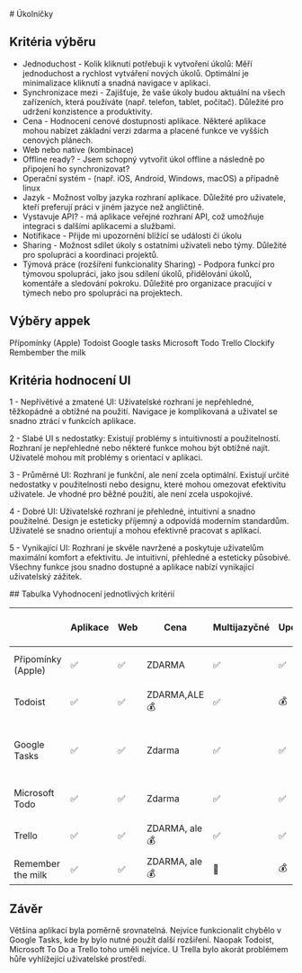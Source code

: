 # Úkolníčky

## Kritéria výběru

 * Jednoduchost - Kolik kliknutí potřebuji k vytvoření úkolů: Měří jednoduchost a rychlost vytváření nových úkolů. Optimální je minimalizace kliknutí a snadná navigace v 
   aplikaci.
* Synchronizace mezi - Zajišťuje, že vaše úkoly budou aktuální na všech zařízeních, která používáte (např. telefon, tablet, počítač). Důležité pro udržení konzistence a produktivity.
* Cena - Hodnocení cenové dostupnosti aplikace. Některé aplikace mohou nabízet základní verzi zdarma a placené funkce ve vyšších cenových plánech.
* Web nebo native (kombinace)
* Offline ready? - Jsem schopný vytvořit úkol offline a následně po připojení ho synchronizovat?
* Operační systém -  (např. iOS, Android, Windows, macOS) a případně linux
* Jazyk -  Možnost volby jazyka rozhraní aplikace. Důležité pro uživatele, kteří preferují práci v jiném jazyce než angličtině.
* Vystavuje API? - má aplikace veřejné rozhraní API, což umožňuje integraci s dalšími aplikacemi a službami.
* Notifikace - Přijde mi upozornění blížící se události či úkolu
* Sharing - Možnost sdílet úkoly s ostatními uživateli nebo týmy. Důležité pro spolupráci a koordinaci projektů.
* Týmová práce (rozšíření funkcionality Sharing) - Podpora funkcí pro týmovou spolupráci, jako jsou sdílení úkolů, přidělování úkolů, komentáře a sledování pokroku. Důležité pro organizace pracující v týmech nebo pro spolupráci na projektech.

## Výběry appek

Přípomínky (Apple)
Todoist
Google tasks
Microsoft Todo
Trello
Clockify
Rembember the milk 

## Kritéria hodnocení UI 
1 - Nepřívětivé a zmatené UI: Uživatelské rozhraní je nepřehledné, těžkopádné a obtížné na použití. Navigace je komplikovaná a uživatel se snadno ztrácí v funkcích aplikace.

2 - Slabé UI s nedostatky: Existují problémy s intuitivností a použitelností. Rozhraní je nepřehledné nebo některé funkce mohou být obtížné najít. Uživatelé mohou mít problémy s orientací v aplikaci.

3 - Průměrné UI: Rozhraní je funkční, ale není zcela optimální. Existují určité nedostatky v použitelnosti nebo designu, které mohou omezovat efektivitu uživatele. Je vhodné pro běžné použití, ale není zcela uspokojivé.

4 - Dobré UI: Uživatelské rozhraní je přehledné, intuitivní a snadno použitelné. Design je esteticky příjemný a odpovídá moderním standardům. Uživatelé se snadno orientují a mohou efektivně pracovat s aplikací.

5 - Vynikající UI: Rozhraní je skvěle navržené a poskytuje uživatelům maximální komfort a efektivitu. Je intuitivní, přehledné a esteticky působivé. Všechny funkce jsou snadno dostupné a aplikace nabízí vynikající uživatelský zážitek.

## Tabulka 
Vyhodnocení jednotlivých kritérií 

|                    | Aplikace | Web | Cena          | Multijazyčné | Upozornění | Sdílení | API | Operační systémy                      | Funkčnost bez internetu | Synchronizace | Jednoduchost zadání* | Ekosystémy | Štítkování | Skupiny | UX (1-5) | Integrace kalendářů        |
|--------------------|----------|-----|---------------|--------------|------------|---------|-----|---------------------------------------|-------------------------|---------------|----------------------|------------|------------|---------|----------|----------------------------|
| Připomínky (Apple) | ✅        | ✅   | ZDARMA        | ✅            | ✅          | ✅       | ✅   | iOS                                   | ✅                       | ✅             | 2                    | Apple      | Ano        | Ne      | 5        | iCalendar, Google calendar |
| Todoist            | ✅        | ✅   | ZDARMA,ALE 💰  | ✅            | 💰          | ✅       | ✅   | Snad všechny, linux app               | ✅                       | ✅             | 2                    | Ne         | Ano        | 💰       | 5        | Google Calendar            |
| Google Tasks       | ✅        | ✅   | Zdarma        | ✅            | ✅          | NE      | ✅   | všechny relevantní (nemá nativní WIN) | ✅                       | ✅             | 2                    | Google     | Ne         | Ne      | 4        | Google Calendar            |
| Microsoft Todo     | ✅        | ✅   | Zdarma        | ✅            | ✅          | ✅       | ✅   | Windows, iOS, Android                 | ✅                       | ✅             | 2                    | Microsoft  | Ano        | Ano     | 5        | Google Calendar            |
| Trello             | ✅        | ✅   | ZDARMA, ale 💰 | ✅            | ✅          | ✅       | ✅   | Všechny relevantní                    | ✅                       | ✅             | 2-ish                | Ne         | Ano        | Ano     | 2        | iCalendar, Google calendar |
| Remember the milk  | ✅        | ✅   | ZDARMA, ale 💰 | 🥴            | 💰          | ✅       | ✅   | Všechny relevantní                    | ✅                       | ✅             | 2                    | Ne         | 💰          | 💰       | 3        | iCalendar                  |

## Závěr 
Většina aplikací byla poměrně srovnatelná. Nejvíce funkcionalit chybělo v Google Tasks, kde by bylo nutné použít další rozšiření. Naopak Todoist, Microsoft To Do a Trello toho uměli nejvíce. U Trella bylo akorát problémem hůře vyhlížející uživatelské prostředí. 
